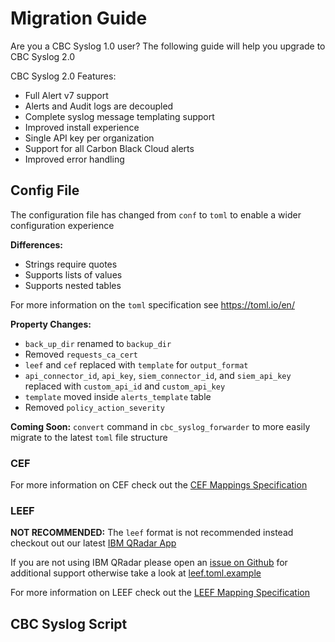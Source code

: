 
# Migration Guide

Are you a CBC Syslog 1.0 user? The following guide will help you upgrade to CBC Syslog 2.0

CBC Syslog 2.0 Features:
* Full Alert v7 support
* Alerts and Audit logs are decoupled
* Complete syslog message templating support
* Improved install experience
* Single API key per organization
* Support for all Carbon Black Cloud alerts
* Improved error handling

## Config File

The configuration file has changed from `conf` to `toml` to enable a wider configuration experience

**Differences:**
* Strings require quotes
* Supports lists of values
* Supports nested tables

For more information on the `toml` specification see https://toml.io/en/

**Property Changes:**
* `back_up_dir` renamed to `backup_dir`
* Removed `requests_ca_cert`
* `leef` and `cef` replaced with `template` for `output_format`
* `api_connector_id`, `api_key`, `siem_connector_id`, and `siem_api_key` replaced with `custom_api_id` and `custom_api_key`
* `template` moved inside `alerts_template` table
* Removed `policy_action_severity`

**Coming Soon:** `convert` command in `cbc_syslog_forwarder` to more easily migrate to the latest `toml` file structure

### CEF

For more information on CEF check out the [CEF Mappings Specification](https://www.microfocus.com/documentation/arcsight/arcsight-smartconnectors-8.3/cef-implementation-standard/#CEF/Chapter%202%20ArcSight%20Extension.htm?TocPath=_____3)

### LEEF

**NOT RECOMMENDED:** The `leef` format is not recommended instead checkout out our latest [IBM QRadar App](https://developer.carbonblack.com/reference/carbon-black-cloud/integrations/qradar-app)


If you are not using IBM QRadar please open an [issue on Github](https://github.com/carbonblack/cbc-syslog/issues) for additional support otherwise take a look at [leef.toml.example](/examples/leef.toml.example)

For more information on LEEF check out the [LEEF Mapping Specification](https://www.ibm.com/docs/en/dsm?topic=overview-predefined-leef-event-attributes)


## CBC Syslog Script
